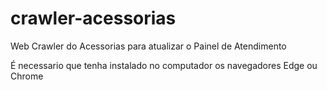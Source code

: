 # crawler-acessorias
Web Crawler do Acessorias para atualizar o Painel de Atendimento

É necessario que tenha instalado no computador os navegadores Edge ou Chrome

